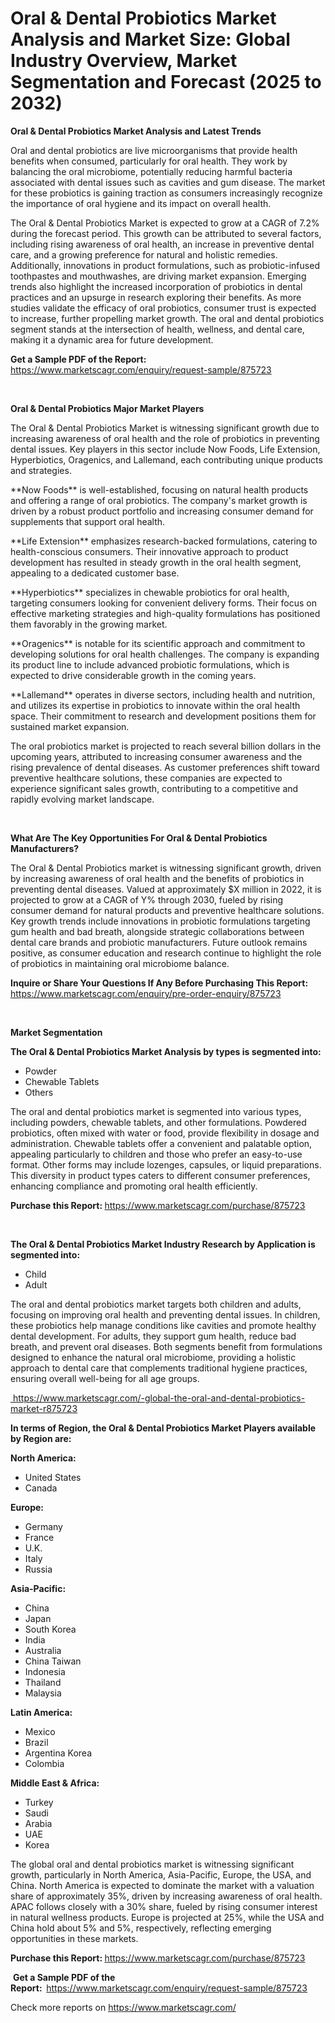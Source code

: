 <p><h1>Oral & Dental Probiotics Market Analysis and Market Size: Global Industry Overview, Market Segmentation and Forecast (2025 to 2032)</h1></p><p><strong>Oral & Dental Probiotics Market Analysis and Latest Trends</strong></p>
<p><p>Oral and dental probiotics are live microorganisms that provide health benefits when consumed, particularly for oral health. They work by balancing the oral microbiome, potentially reducing harmful bacteria associated with dental issues such as cavities and gum disease. The market for these probiotics is gaining traction as consumers increasingly recognize the importance of oral hygiene and its impact on overall health.</p><p>The Oral & Dental Probiotics Market is expected to grow at a CAGR of 7.2% during the forecast period. This growth can be attributed to several factors, including rising awareness of oral health, an increase in preventive dental care, and a growing preference for natural and holistic remedies. Additionally, innovations in product formulations, such as probiotic-infused toothpastes and mouthwashes, are driving market expansion. Emerging trends also highlight the increased incorporation of probiotics in dental practices and an upsurge in research exploring their benefits. As more studies validate the efficacy of oral probiotics, consumer trust is expected to increase, further propelling market growth. The oral and dental probiotics segment stands at the intersection of health, wellness, and dental care, making it a dynamic area for future development.</p></p>
<p><strong>Get a Sample PDF of the Report:&nbsp;</strong> <a href="https://www.marketscagr.com/enquiry/request-sample/875723?utm_campaign=2653&utm_medium=2&utm_source=Github&utm_content=ia&utm_term=21032025&utm_id=oral-dental-probiotics">https://www.marketscagr.com/enquiry/request-sample/875723</a></p>
<p>&nbsp;</p>
<p><strong>Oral & Dental Probiotics Major Market Players</strong></p>
<p><p>The Oral & Dental Probiotics Market is witnessing significant growth due to increasing awareness of oral health and the role of probiotics in preventing dental issues. Key players in this sector include Now Foods, Life Extension, Hyperbiotics, Oragenics, and Lallemand, each contributing unique products and strategies.</p><p>**Now Foods** is well-established, focusing on natural health products and offering a range of oral probiotics. The company's market growth is driven by a robust product portfolio and increasing consumer demand for supplements that support oral health. </p><p>**Life Extension** emphasizes research-backed formulations, catering to health-conscious consumers. Their innovative approach to product development has resulted in steady growth in the oral health segment, appealing to a dedicated customer base.</p><p>**Hyperbiotics** specializes in chewable probiotics for oral health, targeting consumers looking for convenient delivery forms. Their focus on effective marketing strategies and high-quality formulations has positioned them favorably in the growing market.</p><p>**Oragenics** is notable for its scientific approach and commitment to developing solutions for oral health challenges. The company is expanding its product line to include advanced probiotic formulations, which is expected to drive considerable growth in the coming years.</p><p>**Lallemand** operates in diverse sectors, including health and nutrition, and utilizes its expertise in probiotics to innovate within the oral health space. Their commitment to research and development positions them for sustained market expansion.</p><p>The oral probiotics market is projected to reach several billion dollars in the upcoming years, attributed to increasing consumer awareness and the rising prevalence of dental diseases. As customer preferences shift toward preventive healthcare solutions, these companies are expected to experience significant sales growth, contributing to a competitive and rapidly evolving market landscape.</p></p>
<p>&nbsp;</p>
<p><strong>What Are The Key Opportunities For Oral & Dental Probiotics Manufacturers?</strong></p>
<p><p>The Oral & Dental Probiotics market is witnessing significant growth, driven by increasing awareness of oral health and the benefits of probiotics in preventing dental diseases. Valued at approximately $X million in 2022, it is projected to grow at a CAGR of Y% through 2030, fueled by rising consumer demand for natural products and preventive healthcare solutions. Key growth trends include innovations in probiotic formulations targeting gum health and bad breath, alongside strategic collaborations between dental care brands and probiotic manufacturers. Future outlook remains positive, as consumer education and research continue to highlight the role of probiotics in maintaining oral microbiome balance.</p></p>
<p><strong>Inquire or Share Your Questions If Any Before Purchasing This Report:</strong> <a href="https://www.marketscagr.com/enquiry/pre-order-enquiry/875723?utm_campaign=2653&utm_medium=2&utm_source=Github&utm_content=ia&utm_term=21032025&utm_id=oral-dental-probiotics">https://www.marketscagr.com/enquiry/pre-order-enquiry/875723</a></p>
<p>&nbsp;</p>
<p><strong>Market Segmentation</strong></p>
<p><strong>The Oral & Dental Probiotics Market Analysis by types is segmented into:</strong></p>
<p><ul><li>Powder</li><li>Chewable Tablets</li><li>Others</li></ul></p>
<p><p>The oral and dental probiotics market is segmented into various types, including powders, chewable tablets, and other formulations. Powdered probiotics, often mixed with water or food, provide flexibility in dosage and administration. Chewable tablets offer a convenient and palatable option, appealing particularly to children and those who prefer an easy-to-use format. Other forms may include lozenges, capsules, or liquid preparations. This diversity in product types caters to different consumer preferences, enhancing compliance and promoting oral health efficiently.</p></p>
<p><strong>Purchase this Report:&nbsp;</strong><a href="https://www.marketscagr.com/purchase/875723?utm_campaign=2653&utm_medium=2&utm_source=Github&utm_content=ia&utm_term=21032025&utm_id=oral-dental-probiotics">https://www.marketscagr.com/purchase/875723</a></p>
<p>&nbsp;</p>
<p><strong>The Oral & Dental Probiotics Market Industry Research by Application is segmented into:</strong></p>
<p><ul><li>Child</li><li>Adult</li></ul></p>
<p><p>The oral and dental probiotics market targets both children and adults, focusing on improving oral health and preventing dental issues. In children, these probiotics help manage conditions like cavities and promote healthy dental development. For adults, they support gum health, reduce bad breath, and prevent oral diseases. Both segments benefit from formulations designed to enhance the natural oral microbiome, providing a holistic approach to dental care that complements traditional hygiene practices, ensuring overall well-being for all age groups.</p></p>
<p><a href="https://www.marketscagr.com/-global-the-oral-and-dental-probiotics-market-r875723?utm_campaign=2653&utm_medium=2&utm_source=Github&utm_content=ia&utm_term=21032025&utm_id=oral-dental-probiotics">&nbsp;https://www.marketscagr.com/-global-the-oral-and-dental-probiotics-market-r875723</a></p>
<p><strong>In terms of Region, the Oral & Dental Probiotics Market Players available by Region are:</strong></p>
<p>
    <p> <strong> North America: </strong>
        <ul>
            <li>United States</li>
            <li>Canada</li>
        </ul>
        </p> 
    <p> <strong> Europe: </strong>
        <ul>
            <li>Germany</li>
            <li>France</li>
            <li>U.K.</li>
            <li>Italy</li>
            <li>Russia</li>
        </ul>
        </p> 
    <p> <strong> Asia-Pacific: </strong>
        <ul>
            <li>China</li>
            <li>Japan</li>
            <li>South Korea</li>
            <li>India</li>
            <li>Australia</li>
            <li>China Taiwan</li>
            <li>Indonesia</li>
            <li>Thailand</li>
            <li>Malaysia</li>
        </ul>
        </p> 
    <p> <strong> Latin America: </strong>
        <ul>
            <li>Mexico</li>
            <li>Brazil</li>
            <li>Argentina Korea</li>
            <li>Colombia</li>
        </ul>
        </p> 
    <p> <strong> Middle East & Africa: </strong>
        <ul>
            <li>Turkey</li>
            <li>Saudi</li>
            <li>Arabia</li>
            <li>UAE</li>
            <li>Korea</li>
        </ul>
    </p>
    </p>
<p><p>The global oral and dental probiotics market is witnessing significant growth, particularly in North America, Asia-Pacific, Europe, the USA, and China. North America is expected to dominate the market with a valuation share of approximately 35%, driven by increasing awareness of oral health. APAC follows closely with a 30% share, fueled by rising consumer interest in natural wellness products. Europe is projected at 25%, while the USA and China hold about 5% and 5%, respectively, reflecting emerging opportunities in these markets.</p></p>
<p><strong>Purchase this Report: </strong><a href="https://www.marketscagr.com/purchase/875723?utm_campaign=2653&utm_medium=2&utm_source=Github&utm_content=ia&utm_term=21032025&utm_id=oral-dental-probiotics">https://www.marketscagr.com/purchase/875723</a></p>
<p>&nbsp;<strong>Get a Sample PDF of the Report:&nbsp;&nbsp;</strong><a href="https://www.marketscagr.com/enquiry/request-sample/875723?utm_campaign=2653&utm_medium=2&utm_source=Github&utm_content=ia&utm_term=21032025&utm_id=oral-dental-probiotics">https://www.marketscagr.com/enquiry/request-sample/875723</a></p>
<p><strong></strong></p>
<p>Check more reports on <a href="https://www.marketscagr.com/?utm_campaign=2653&utm_medium=2&utm_source=Github&utm_content=ia&utm_term=21032025&utm_id=oral-dental-probiotics">https://www.marketscagr.com/</a></p>